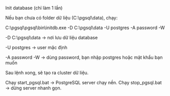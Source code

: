 Init database (chỉ làm 1 lần)

Nếu bạn chưa có folder dữ liệu (C:\pgsql\data), chạy:

C:\pgsql\pgsql\bin\initdb.exe -D C:\pgsql\data -U postgres -A password -W


-D C:\pgsql\data → nơi lưu dữ liệu database

-U postgres → user mặc định

-A password -W → dùng password, bạn nhập postgres hoặc mật khẩu bạn muốn

Sau lệnh xong, sẽ tạo ra cluster dữ liệu.


Chạy start_pgsql.bat → PostgreSQL server chạy nền.
Chạy stop_pgsql.bat → dừng server nhanh gọn.
